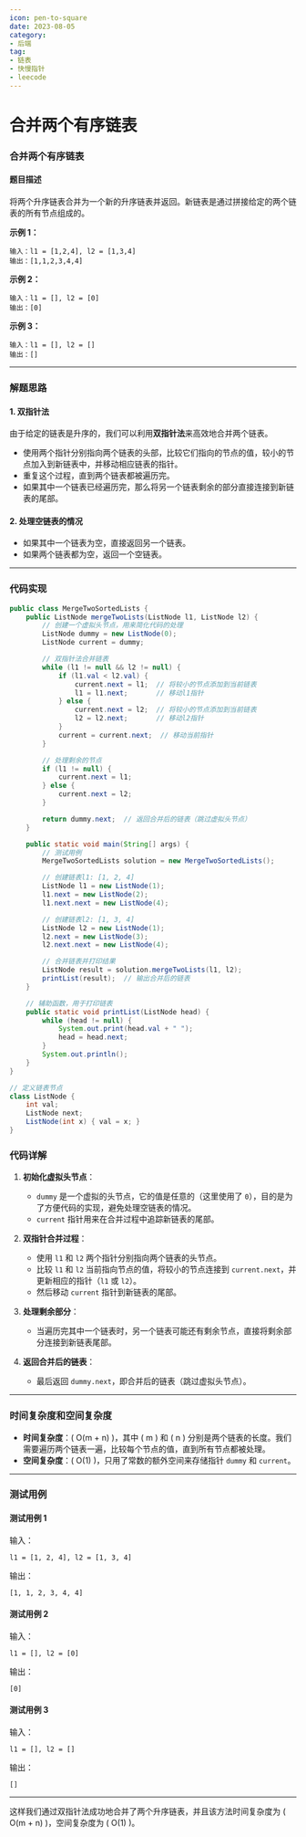 ```yaml
---
icon: pen-to-square
date: 2023-08-05
category:
- 后端
tag:
- 链表
- 快慢指针
- leecode
---
```

# 合并两个有序链表

### 合并两个有序链表

#### 题目描述

将两个升序链表合并为一个新的升序链表并返回。新链表是通过拼接给定的两个链表的所有节点组成的。

**示例 1：**

```
输入：l1 = [1,2,4], l2 = [1,3,4]
输出：[1,1,2,3,4,4]
```

**示例 2：**

```
输入：l1 = [], l2 = [0]
输出：[0]
```

**示例 3：**

```
输入：l1 = [], l2 = []
输出：[]
```

---

### 解题思路

#### 1. 双指针法

由于给定的链表是升序的，我们可以利用**双指针法**来高效地合并两个链表。

- 使用两个指针分别指向两个链表的头部，比较它们指向的节点的值，较小的节点加入到新链表中，并移动相应链表的指针。
- 重复这个过程，直到两个链表都被遍历完。
- 如果其中一个链表已经遍历完，那么将另一个链表剩余的部分直接连接到新链表的尾部。

#### 2. 处理空链表的情况

- 如果其中一个链表为空，直接返回另一个链表。
- 如果两个链表都为空，返回一个空链表。

---

### 代码实现

```java
public class MergeTwoSortedLists {
    public ListNode mergeTwoLists(ListNode l1, ListNode l2) {
        // 创建一个虚拟头节点，用来简化代码的处理
        ListNode dummy = new ListNode(0);
        ListNode current = dummy;

        // 双指针法合并链表
        while (l1 != null && l2 != null) {
            if (l1.val < l2.val) {
                current.next = l1;  // 将较小的节点添加到当前链表
                l1 = l1.next;       // 移动l1指针
            } else {
                current.next = l2;  // 将较小的节点添加到当前链表
                l2 = l2.next;       // 移动l2指针
            }
            current = current.next;  // 移动当前指针
        }

        // 处理剩余的节点
        if (l1 != null) {
            current.next = l1;
        } else {
            current.next = l2;
        }

        return dummy.next;  // 返回合并后的链表（跳过虚拟头节点）
    }

    public static void main(String[] args) {
        // 测试用例
        MergeTwoSortedLists solution = new MergeTwoSortedLists();

        // 创建链表l1: [1, 2, 4]
        ListNode l1 = new ListNode(1);
        l1.next = new ListNode(2);
        l1.next.next = new ListNode(4);

        // 创建链表l2: [1, 3, 4]
        ListNode l2 = new ListNode(1);
        l2.next = new ListNode(3);
        l2.next.next = new ListNode(4);

        // 合并链表并打印结果
        ListNode result = solution.mergeTwoLists(l1, l2);
        printList(result);  // 输出合并后的链表
    }

    // 辅助函数，用于打印链表
    public static void printList(ListNode head) {
        while (head != null) {
            System.out.print(head.val + " ");
            head = head.next;
        }
        System.out.println();
    }
}

// 定义链表节点
class ListNode {
    int val;
    ListNode next;
    ListNode(int x) { val = x; }
}
```

### 代码详解

1. **初始化虚拟头节点**：
    - `dummy` 是一个虚拟的头节点，它的值是任意的（这里使用了 `0`），目的是为了方便代码的实现，避免处理空链表的情况。
    - `current` 指针用来在合并过程中追踪新链表的尾部。

2. **双指针合并过程**：
    - 使用 `l1` 和 `l2` 两个指针分别指向两个链表的头节点。
    - 比较 `l1` 和 `l2` 当前指向节点的值，将较小的节点连接到 `current.next`，并更新相应的指针（`l1` 或 `l2`）。
    - 然后移动 `current` 指针到新链表的尾部。

3. **处理剩余部分**：
    - 当遍历完其中一个链表时，另一个链表可能还有剩余节点，直接将剩余部分连接到新链表尾部。

4. **返回合并后的链表**：
    - 最后返回 `dummy.next`，即合并后的链表（跳过虚拟头节点）。

---

### 时间复杂度和空间复杂度

- **时间复杂度**：\( O(m + n) \)，其中 \( m \) 和 \( n \) 分别是两个链表的长度。我们需要遍历两个链表一遍，比较每个节点的值，直到所有节点都被处理。
- **空间复杂度**：\( O(1) \)，只用了常数的额外空间来存储指针 `dummy` 和 `current`。

---

### 测试用例

#### 测试用例 1

输入：
```
l1 = [1, 2, 4], l2 = [1, 3, 4]
```

输出：
```
[1, 1, 2, 3, 4, 4]
```

#### 测试用例 2

输入：
```
l1 = [], l2 = [0]
```

输出：
```
[0]
```

#### 测试用例 3

输入：
```
l1 = [], l2 = []
```

输出：
```
[]
```

---

这样我们通过双指针法成功地合并了两个升序链表，并且该方法时间复杂度为 \( O(m + n) \)，空间复杂度为 \( O(1) \)。